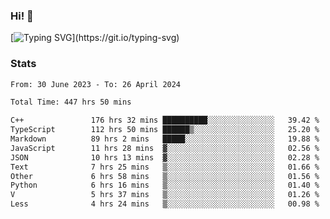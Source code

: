 ### Hi!  👋

[![Typing SVG](https://readme-typing-svg.herokuapp.com?font=Fira+Code&pause=1000&width=435&lines=Hello!+I'm+Texiwustion.)](https://git.io/typing-svg)

### Stats

<!--START_SECTION:waka-->

```txt
From: 30 June 2023 - To: 26 April 2024

Total Time: 447 hrs 50 mins

C++               176 hrs 32 mins ██████████░░░░░░░░░░░░░░░   39.42 %
TypeScript        112 hrs 50 mins ██████▒░░░░░░░░░░░░░░░░░░   25.20 %
Markdown          89 hrs 2 mins   █████░░░░░░░░░░░░░░░░░░░░   19.88 %
JavaScript        11 hrs 28 mins  ▓░░░░░░░░░░░░░░░░░░░░░░░░   02.56 %
JSON              10 hrs 13 mins  ▓░░░░░░░░░░░░░░░░░░░░░░░░   02.28 %
Text              7 hrs 25 mins   ▒░░░░░░░░░░░░░░░░░░░░░░░░   01.66 %
Other             6 hrs 58 mins   ▒░░░░░░░░░░░░░░░░░░░░░░░░   01.56 %
Python            6 hrs 16 mins   ▒░░░░░░░░░░░░░░░░░░░░░░░░   01.40 %
V                 5 hrs 37 mins   ▒░░░░░░░░░░░░░░░░░░░░░░░░   01.26 %
Less              4 hrs 24 mins   ▒░░░░░░░░░░░░░░░░░░░░░░░░   00.98 %
```

<!--END_SECTION:waka-->
